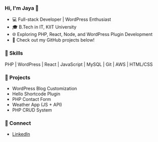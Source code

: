 ### Hi, I'm Jaya 👋

- 💻 Full-stack Developer | WordPress Enthusiast  
- 🎓 B.Tech in IT, KIIT University  
- 🌐 Exploring PHP, React, Node, and WordPress Plugin Development  
- 📂 Check out my GitHub projects below!

### 🚀 Skills  
PHP | WordPress | React | JavaScript | MySQL | Git | AWS | HTML/CSS

### 📌 Projects  
- WordPress Blog Customization  
- Hello Shortcode Plugin  
- PHP Contact Form  
- Weather App (JS + API)  
- PHP CRUD System

### 🔗 Connect  
- [LinkedIn](https://www.linkedin.com/in/jaya-nandi-5772502a1)

